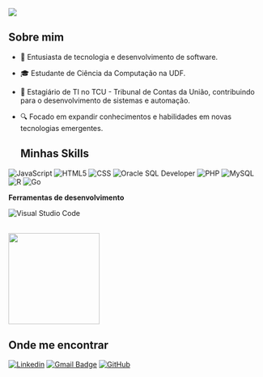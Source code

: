 ![](https://komarev.com/ghpvc/?username=iuricode&color=006bed)

## Sobre mim

- 🚀 Entusiasta de tecnologia e desenvolvimento de software.  
- 🎓 Estudante de Ciência da Computação na UDF.  
- 💼 Estagiário de TI no TCU - Tribunal de Contas da União, contribuindo para o desenvolvimento de sistemas e automação.  
- 🔍 Focado em expandir conhecimentos e habilidades em novas tecnologias emergentes.

  ## Minhas Skills

![JavaScript](https://img.shields.io/badge/-JavaScript-333333?style=flat&logo=javascript)
![HTML5](https://img.shields.io/badge/-HTML5-333333?style=flat&logo=HTML5)
![CSS](https://img.shields.io/badge/-CSS-333333?style=flat&logo=CSS3&logoColor=1572B6)
![Oracle SQL Developer](https://img.shields.io/badge/-Oracle%20SQL%20Developer-333333?style=flat&logo=oracle&logoColor=F80000)
![PHP](https://img.shields.io/badge/-PHP-333333?style=flat&logo=PHP&logoColor=1572B6)
![MySQL](https://img.shields.io/badge/-MySQL-333333?style=flat&logo=mysql)
![R](https://img.shields.io/badge/-R-333333?style=flat&logo=R&logoColor=1572B6)
![Go](https://img.shields.io/badge/-Go-333333?style=flat&logo=Go&logoColor=00ADD8)

**Ferramentas de desenvolvimento**

![Visual Studio Code](https://img.shields.io/badge/-Visual%20Studio%20Code-333333?style=flat&logo=visual-studio-code&logoColor=007ACC)

<br/>

<a href="https://github.com/luizmendes05" title="Perfil do Luiz">
  <img height="180em" src="https://github-readme-stats.vercel.app/api?username=luizmendes05&theme=dracula&show_icons=true" />
</a>

## Onde me encontrar

[![Linkedin](https://img.shields.io/badge/-username-blue?style=flat-square&logo=Linkedin&logoColor=white&link=luizmendes05)](https://www.linkedin.com/in/luizmendes05/)
[![Gmail Badge](https://img.shields.io/badge/-seuemail@email.com-006bed?style=flat-square&logo=Gmail&logoColor=white&link=mailto:SEU-EMAIL)](mailto:luizgmn2005@gmail.com)
[![GitHub](https://img.shields.io/github/followers/iuricode?label=follow&style=social)](https://github.com/luizmendes05)
